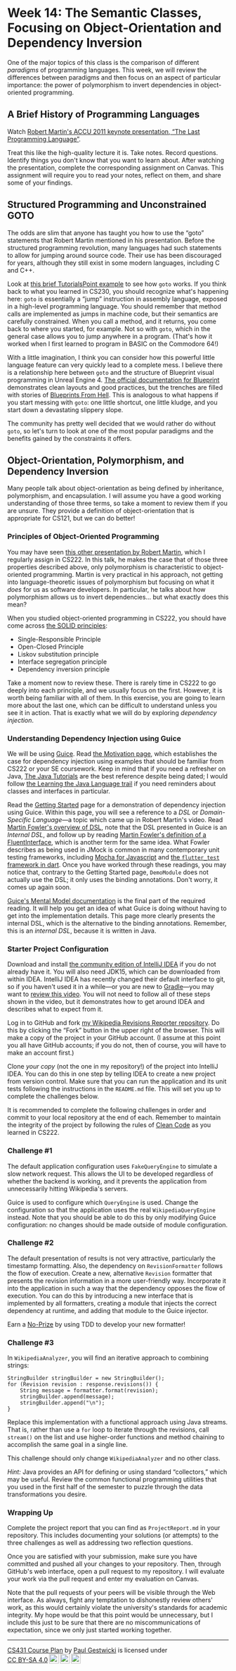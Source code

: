 # Week 14: The Semantic Classes, Focusing on Object-Orientation and Dependency Inversion

One of the major topics of this class is the comparison of different _paradigms_
of programming languages. This week, we will review the differences between paradigms
and then focus on an aspect of particular importance: the power of polymorphism 
to invert dependencies in object-oriented programming.

## A Brief History of Programming Languages

Watch [Robert Martin's ACCU 2011 keynote presentation, &ldquo;The Last Programming Language&rdquo;](https://www.youtube.com/watch?v=P2yr-3F6PQo).

Treat this like the high-quality lecture it is. Take notes. Record questions.
Identify things you don't know that you want to learn about. After watching the
presentation, complete the corresponding assignment on Canvas. This assignment
will require you to read your notes, reflect on them, and share some of your
findings.

## Structured Programming and Unconstrained GOTO

The odds are slim that anyone has taught you how to use the &ldquo;goto&rdquo;
statements that Robert Martin mentioned in his presentation.
Before the structured programming revolution, many languages had such 
statements to allow for jumping around source code. Their use has been
discouraged for years, although they still exist in some modern languages,
including C and C++. 

Look at [this brief TutorialsPoint example](https://www.tutorialspoint.com/cprogramming/c_goto_statement.htm)
to see how `goto` works. If you think back to what you learned in CS230,
you should recognize what's happening here: `goto` is essentially
a &ldquo;jump&rdquo; instruction in assembly language, exposed
in a high-level programming language. 
You should remember that method calls are implemented as jumps in
machine code, but their semantics are carefully constrained.
When you call a method, and it returns, you come back to where you started,
for example.
Not so with `goto`, which in the general case allows you to jump
anywhere in a program. (That's how it worked when I first learned to program
in BASIC on the Commodore&nbsp;64!)

With a little imagination, I think you can consider how this powerful little
language feature can very quickly lead to a complete mess.
I believe there is a relationship here between `goto` and the structure
of Blueprint visual programming in Unreal Engine 4. 
[The official documentation for Blueprint](https://docs.unrealengine.com/en-US/ProgrammingAndScripting/Blueprints/index.html)
demonstrates clean layouts and good practices, but the trenches are filled
with stories of [Blueprints From Hell](https://blueprintsfromhell.tumblr.com/).
This is analogous to what happens if you start messing with `goto`:
one little shortcut, one little kludge, and you start down a devastating 
slippery slope.

The community has pretty well decided that we would rather do without
`goto`, so let's turn to look at one of the most popular paradigms
and the benefits gained by the constraints it offers.

## Object-Orientation, Polymorphism, and Dependency Inversion

Many people talk about object-orientation as being defined by inheritance,
polymorphism, and encapsulation. I will assume you have a good
working understanding of those three terms, so take a moment to review
them if you are unsure. They provide a definition of object-orientation that
is appropriate for CS121, but we can do better!

### Principles of Object-Oriented Programming

You may have seen 
[this other presentation by Robert Martin](https://www.youtube.com/watch?v=t86v3N4OshQ), 
which I regularly assign in CS222.
In this talk, he makes the case that of those three properties described above,
only polymorphism is characteristic to object-oriented
programming.
Martin is very practical in his approach, not getting into language-theoretic issues of 
polymorphism but focusing on what it _does_ for us as software developers.
In particular, he talks about how polymorphism allows us to invert
dependencies... but what exactly does this mean? 

When you studied object-oriented programming in CS222, you should have come
across [the SOLID principles](https://en.wikipedia.org/wiki/SOLID):

- Single-Responsible Principle
- Open-Closed Principle
- Liskov substitution principle
- Interface segregation principle
- Dependency inversion principle

Take a moment now to review these.
There is rarely time in CS222 to go deeply into each principle, and
we usually focus on the first. However, it is worth being familiar with all
of them. In this exercise, you are going to learn more about the last one,
which can be difficult to understand unless you see it in action.
That is exactly what we will do by exploring _dependency injection_.

### Understanding Dependency Injection using Guice

We will be using
[Guice](https://github.com/google/guice). Read [the Motivation
page](https://github.com/google/guice/wiki/Motivation), which establishes
the case for dependency injection using examples that should be familiar
from CS222 or your SE coursework.
Keep in mind that if you need a refresher on Java, 
[The Java Tutorials](https://docs.oracle.com/javase/tutorial/) are the best reference
despite being dated; I would follow 
[the Learning the Java Language trail](https://docs.oracle.com/javase/tutorial/java/index.html)
if you need reminders about classes and interfaces in particular.

Read the [Getting Started](https://github.com/google/guice/wiki/GettingStarted)
page for a demonstration of dependency injection using Guice. Within this page,
you will see a reference to a _DSL_ or _Domain-Specific Language_&mdash;a topic
which came up in Robert Martin's video. Read [Martin Fowler's overview of
DSL](https://martinfowler.com/bliki/DomainSpecificLanguage.html), note that the
DSL presented in Guice is an _Internal DSL_, and follow up by reading [Martin
Fowler's definition of a
FluentInterface](https://martinfowler.com/bliki/FluentInterface.html), which is
another term for the same idea. What Fowler describes as being used in JMock is
common in many contemporary unit testing frameworks, including [Mocha for
Javascript](https://mochajs.org/) and [the `flutter_test` framework in
dart](https://flutter.dev/docs/cookbook/testing/unit/introduction). Once you
have worked through these readings, you may notice that, contrary to the Getting
Started page, `DemoModule` does not actually use the DSL; it only uses the
binding annotations. Don't worry, it comes up again soon.

[Guice's Mental Model documentation](https://github.com/google/guice/wiki/MentalModel)
is the final part of the required reading.
It will help you get an idea of what Guice is doing without having to get into
the implementation details.
This page more clearly presents the internal DSL, 
which is the alternative to the binding annotations.
Remember, this is an _internal DSL_, because it is written in Java. 

### Starter Project Configuration

Download and install [the community edition of IntelliJ
IDEA](https://www.jetbrains.com/idea/download/) if you do not already have it.
You will also need JDK15, which can be downloaded from within IDEA. IntelliJ
IDEA has recently changed their default interface to git, so if you haven't used
it in a while&mdash;or you are new to [Gradle](https://gradle.org/)&mdash;you
may want to [review this video](https://youtu.be/_XjTyQpmzUk).
You will not need to follow all of these steps shown in the video, but it
demonstrates how to get around IDEA and describes what to expect from it.

Log in to GitHub and fork
[my Wikipedia Revisions Reporter repository](https://github.com/doctor-g/WikipediaRevisionsReporter).
Do this by clicking the &ldquo;Fork&rdquo; button in the upper right
of the browser. This will make a copy of the project in your 
GitHub account. (I assume at this point you all have GitHub accounts; if you
do not, then of course, you will have to make an account first.)

Clone _your copy_ (not the one in my repository!) of the project into IntelliJ IDEA.
You can do this in one step by telling IDEA to create
 a new project from version control.
Make sure that you can run the application and its unit tests following the
instructions in the `README.md` file.
This will set you up to complete the challenges below.

It is recommended to complete the following challenges in order and commit to
your local repository at the end of each. Remember to maintain the integrity of
the project by following the rules of 
[Clean Code](https://www.amazon.com/Clean-Code-Handbook-Software-Craftsmanship/dp/0132350882)
as you learned in CS222.

### Challenge #1

The default application configuration uses `FakeQueryEngine` to simulate a slow
network request. This allows the UI to be developed regardless of whether the
backend is working, and it prevents the application from unnecessarily hitting
Wikipedia's servers.

Guice is used to configure which `QueryEngine` is used. Change the
configuration so that the application uses the real `WikipediaQueryEngine`
instead. Note that you should be able to do this by only modifying Guice
configuration: no changes should be made outside of module configuration.

### Challenge #2

The default presentation of results is not very attractive, particularly the
timestamp formatting. Also, the dependency on `RevisionFormatter` follows the
flow of execution. Create a new, alternative `Revision` formatter that presents
the revision information in a more user-friendly way. Incorporate it into the
application in such a way that the dependency opposes the flow of execution. You
can do this by introducing a new interface that is implemented by all
formatters, creating a module that injects the correct dependency at runtime,
and adding that module to the Guice injector.

Earn a [No-Prize](https://en.wikipedia.org/wiki/Marvel_No-Prize) by using TDD to
develop your new formatter!

### Challenge #3

In `WikipediaAnalyzer`, you will find an iterative approach to combining strings:
```
StringBuilder stringBuilder = new StringBuilder();
for (Revision revision : response.revisions()) {
    String message = formatter.format(revision);
    stringBuilder.append(message);
    stringBuilder.append("\n");
}
```
Replace this implementation with a functional approach using Java streams.
That is, rather than use a `for` loop to iterate through the revisions,
call `stream()` on the list and use higher-order functions and method chaining
to accomplish the same goal in a single line. 

This challenge should only change `WikipediaAnalyzer` and no other class.

_Hint:_ Java provides an API for defining or using standard &ldquo;collectors,&rdquo;
which may be useful.
Review the common functional programming utilities that you used
in the first half of the semester to puzzle through the data transformations
you desire.

### Wrapping Up

Complete the project report that you can find as `ProjectReport.md` in your
repository. This includes documenting your solutions (or attempts) to the
three challenges as well as addressing two reflection questions.

Once you are satisfied with your submission, make sure you have committed and
pushed all your changes to your repository. Then, through GitHub's web
interface, open a pull request to my repository. I will evaluate your work via
the pull request and enter my evaluation on Canvas.

Note that the pull requests of your peers will be visible through the Web interface.
As always, fight any temptation to dishonestly review others' work, as this
would certainly violate the university's standards for academic integrity.
My hope would be that this point would be unnecessary, but I include this just
to be sure that there are no miscommunications of expectation, since we only
just started working together.

<hr>
<p xmlns:cc="http://creativecommons.org/ns#" xmlns:dct="http://purl.org/dc/terms/"><a property="dct:title" rel="cc:attributionURL" href="https://github.com/doctor-g/cs431">CS431 Course Plan</a> by <a rel="cc:attributionURL dct:creator" property="cc:attributionName" href="https://www.cs.bsu.edu/~pvgestwicki">Paul Gestwicki</a> is licensed under <a href="http://creativecommons.org/licenses/by-sa/4.0/?ref=chooser-v1" target="_blank" rel="license noopener noreferrer" style="display:inline-block;">CC BY-SA 4.0<img style="height:22px!important;margin-left:3px;vertical-align:text-bottom;" src="https://mirrors.creativecommons.org/presskit/icons/cc.svg?ref=chooser-v1"><img style="height:22px!important;margin-left:3px;vertical-align:text-bottom;" src="https://mirrors.creativecommons.org/presskit/icons/by.svg?ref=chooser-v1"><img style="height:22px!important;margin-left:3px;vertical-align:text-bottom;" src="https://mirrors.creativecommons.org/presskit/icons/sa.svg?ref=chooser-v1"></a></p>